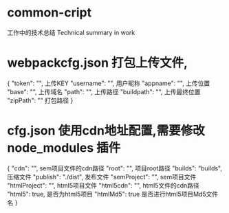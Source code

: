 # common-cript
工作中的技术总结 Technical summary in work


# webpackcfg.json 打包上传文件,
{
    "token": "",                上传KEY
    "username": "",             用户昵称
    "appname": "",              上传位置
    "base": "",                 上传域名
    "path": "",                 上传路径
    "buildpath": "",            上传最终位置
    "zipPath": ""               打包路径
}

# cfg.json 使用cdn地址配置,需要修改 node_modules 插件
{
    "cdn": "",                  sem项目文件的cdn路径
    "root": "",                 项目root路径
    "builds": "builds",         压缩文件
    "publish": "./dist",        发布文件
    "semProject": "",           sem项目文件
    "htmlProject": "",          html5项目文件
    "html5cdn": "",             html5文件的cdn路径
    "html5": true,              是否为html5项目
    "htmlMd5": true             是否进行html5项目Md5文件名
}
